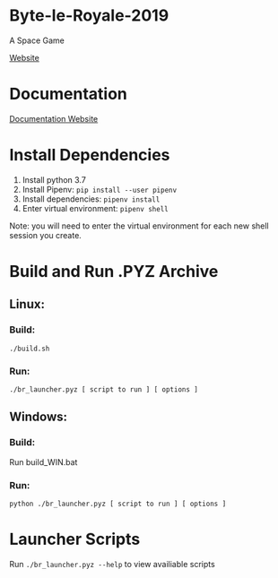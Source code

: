 # Byte-le-Royale-2019
A Space Game

[Website]()

# Documentation

[Documentation Website]()

# Install Dependencies

1. Install python 3.7
2. Install Pipenv: `pip install --user pipenv`
3. Install dependencies: `pipenv install`
4. Enter virtual environment: `pipenv shell`

Note: you will need to enter the virtual environment for each new shell session you create.

# Build and Run .PYZ Archive

## Linux:
### Build:
```shell
./build.sh
```
### Run:
```shell
./br_launcher.pyz [ script to run ] [ options ] 
```

## Windows:
### Build:
Run build_WIN.bat

### Run:
```shell
python ./br_launcher.pyz [ script to run ] [ options ]
```

# Launcher Scripts
Run `./br_launcher.pyz --help` to view availiable scripts


